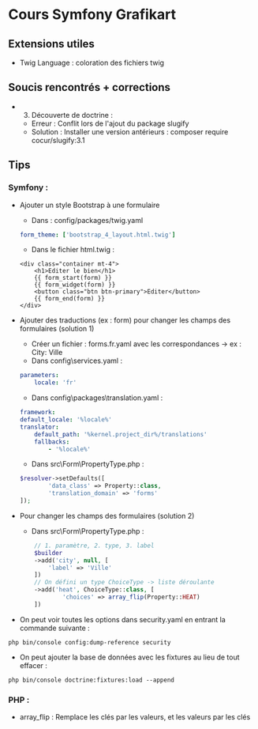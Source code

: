 # Cours Symfony Grafikart

## Extensions utiles
- Twig Language : coloration des fichiers twig

## Soucis rencontrés + corrections
- 3. Découverte de doctrine : 
    - Erreur : Conflit lors de l'ajout du package slugify
    - Solution : Installer une version antérieurs : composer require cocur/slugify:3.1

## Tips
### Symfony :
- Ajouter un style Bootstrap à une formulaire
    - Dans : config/packages/twig.yaml
    ```yaml
    form_theme: ['bootstrap_4_layout.html.twig']
    ```
    - Dans le fichier html.twig :
    ````twig
    <div class="container mt-4">
        <h1>Editer le bien</h1>
        {{ form_start(form) }}
        {{ form_widget(form) }}
        <button class="btn btn-primary">Editer</button>
        {{ form_end(form) }}
    </div>
    ````

- Ajouter des traductions (ex : form) pour changer les champs des formulaires (solution 1)
    - Créer un fichier : forms.fr.yaml avec les correspondances -> ex : City: Ville
    - Dans config\services.yaml : 
    ```yaml
    parameters:
        locale: 'fr'
    ```
    - Dans config\packages\translation.yaml :
    ```yaml
    framework:
    default_locale: '%locale%'
    translator:
        default_path: '%kernel.project_dir%/translations'
        fallbacks:
            - '%locale%'
    ```
    - Dans src\Form\PropertyType.php : 
    ```php
    $resolver->setDefaults([
            'data_class' => Property::class,
            'translation_domain' => 'forms'
    ]);
    ```

- Pour changer les champs des formulaires (solution 2)
    - Dans src\Form\PropertyType.php :
    ```php
        // 1. paramètre, 2. type, 3. label
        $builder
        ->add('city', null, [
            'label' => 'Ville'
        ])
        // On défini un type ChoiceType -> liste déroulante
        ->add('heat', ChoiceType::class, [
                'choices' => array_flip(Property::HEAT)
        ])
    ```
- On peut voir toutes les options dans security.yaml en entrant la commande suivante :
```
php bin/console config:dump-reference security
```

- On peut ajouter la base de données avec les fixtures au lieu de tout effacer :
```
php bin/console doctrine:fixtures:load --append
```

### PHP :
- array_flip : Remplace les clés par les valeurs, et les valeurs par les clés
